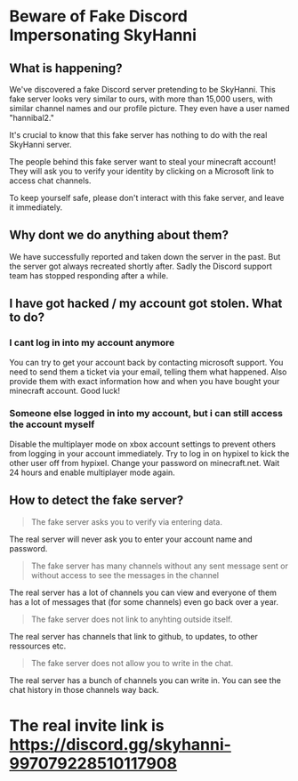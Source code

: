 # Beware of Fake Discord Impersonating SkyHanni


## What is happening?

We've discovered a fake Discord server pretending to be SkyHanni.
This fake server looks very similar to ours, with more than 15,000 users, with similar channel names and our profile picture.
They even have a user named "hannibal2."

It's crucial to know that this fake server has nothing to do with the real SkyHanni server.

The people behind this fake server want to steal your minecraft account!
They will ask you to verify your identity by clicking on a Microsoft link to access chat channels.

To keep yourself safe, please don't interact with this fake server, and leave it immediately.

## Why dont we do anything about them?

We have successfully reported and taken down the server in the past.
But the server got always recreated shortly after.
Sadly the Discord support team has stopped responding after a while.

## I have got hacked / my account got stolen. What to do?

### I cant log in into my account anymore

You can try to get your account back by contacting microsoft support.
You need to send them a ticket via your email, telling them what happened.
Also provide them with exact information how and when you have bought your minecraft account.
Good luck!

### Someone else logged in into my account, but i can still access the account myself

Disable the multiplayer mode on xbox account settings to prevent others from logging in your account immediately.
Try to log in on hypixel to kick the other user off from hypixel.
Change your password on minecraft.net.
Wait 24 hours and enable multiplayer mode again.

## How to detect the fake server?

> The fake server asks you to verify via entering data.

The real server will never ask you to enter your account name and password.

> The fake server has many channels without any sent message sent or without access to see the messages in the channel

The real server has a lot of channels you can view and everyone of them has a lot of messages that (for some channels) even go back over a year.

> The fake server does not link to anyhting outside itself.

The real server has channels that link to github, to updates, to other ressources etc.

> The fake server does not allow you to write in the chat.

The real server has a bunch of channels you can write in. You can see the chat history in those channels way back.

# The real invite link is https://discord.gg/skyhanni-997079228510117908
